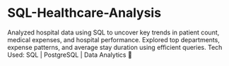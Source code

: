 # SQL-Healthcare-Analysis
Analyzed hospital data using SQL to uncover key trends in patient count, medical expenses, and hospital performance. Explored top departments, expense patterns, and average stay duration using efficient queries.  Tech Used: SQL | PostgreSQL | Data Analytics 🚀
